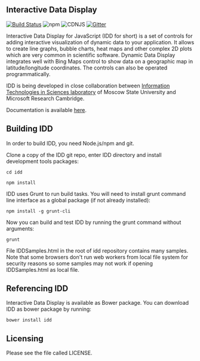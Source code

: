 Interactive Data Display
------------------------

[![Build Status](https://travis-ci.org/predictionmachines/InteractiveDataDisplay.svg?branch=master)](https://travis-ci.org/predictionmachines/InteractiveDataDisplay)
![npm](https://img.shields.io/npm/v/interactive-data-display.svg)
![CDNJS](https://img.shields.io/cdnjs/v/interactive-data-display.svg)
[![Gitter](https://badges.gitter.im/interactivedatadisplay/Lobby.svg)](https://gitter.im/interactivedatadisplay/Lobby?utm_source=badge&utm_medium=badge&utm_campaign=pr-badge)

Interactive Data Display for JavaScript (IDD for short) is a set of controls for adding interactive visualization of dynamic data to your application. 
It allows to create line graphs, bubble charts, heat maps and other complex 2D plots which are very common in scientific software. 
Dynamic Data Display integrates well with Bing Maps control to show data on a geographic map in latitude/longitude coordinates. 
The controls can also be operated programmatically. 

IDD is being developed in close collaboration between [Information Technologies in Sciences laboratory](http://itis.cs.msu.ru) of Moscow State University and Microsoft Research Cambridge. 

Documentation is available [here](https://github.com/predictionmachines/InteractiveDataDisplay/wiki). 


Building IDD
------------

In order to build IDD, you need Node.js/npm and git.

Clone a copy of the IDD git repo, enter IDD directory and install development tools packages:

`cd idd`

`npm install`

IDD uses Grunt to run build tasks. You will need to install grunt command line interface as a global package (if not already installed):

`npm install -g grunt-cli`

Now you can build and test IDD by running the grunt command without arguments:

`grunt`

File IDDSamples.html in the root of idd repository contains many samples. Note that some browsers don't run web workers from local file system
for security reasons so some samples may not work if opening IDDSamples.html as local file.

Referencing IDD
---------------

Interactive Data Display is available as Bower package. You can download IDD as bower package by running:

`bower install idd`

Licensing
---------

Please see the file called LICENSE.
